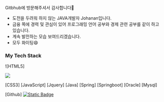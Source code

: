 Gitbhub에 방문해주셔서 감사합니다👋

- 도전을 두려워 하지 않는 JAVA개발자 Johanan입니다.
- 금융 쪽에 경력 및 관심이 있어 프로그래밍 언어 공부와 경제 관련 공부를 같이 하고 있습니다. 
- 계속 발전하는 모습 보여드리겠습니다.
- 모두 화이팅😄


<h3>My Tech Stack</h3>
![HTML5]
<p>
<img src="https://img.shields.io/badge/HTML5-#E34F26?style=flat-square&logo=HTML5&logoColor=white"/>
</p>

[CSS3]
[JavaScript]
[Jquery]
[Java]
[Spring]
[Springboot]
[Oracle]
[Mysql]

[Github]
[<img alt="Static Badge" src="https://img.shields.io/badge/-HTML5-:badgeContent">](https://img.shields.io/badge/:badgeContent)


<!--
**Johanan-Dream/Johanan-Dream** is a ✨ _special_ ✨ repository because its `README.md` (this file) appears on your GitHub profile.

Here are some ideas to get you started:

- 🔭 I’m currently working on ...
- 🌱 I’m currently learning ...
- 👯 I’m looking to collaborate on ...
- 🤔 I’m looking for help with ...
- 💬 Ask me about ...
- 📫 How to reach me: ...
- 😄 Pronouns: ...
- ⚡ Fun fact: ...
-->
